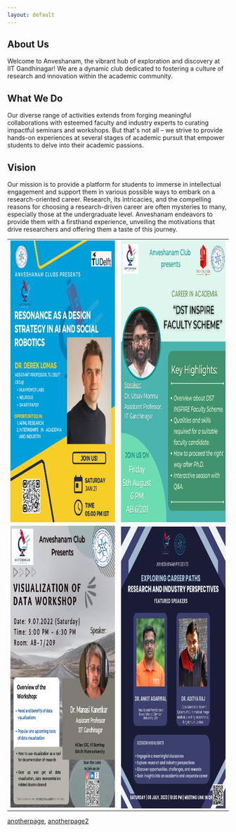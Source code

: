```yaml
---
layout: default
---
```


## About Us
Welcome to Anveshanam, the vibrant hub of exploration and discovery at IIT Gandhinagar! We are a dynamic club dedicated to fostering a culture of research and innovation within the academic community.

## What We Do
Our diverse range of activities extends from forging meaningful collaborations with esteemed faculty and industry experts to curating impactful seminars and workshops. But that's not all – we strive to provide hands-on experiences at several stages of academic pursuit that empower students to delve into their academic passions.

## Vision
Our mission is to provide a platform for students to immerse in intellectual engagement and support them in various possible ways to embark on a research-oriented career. Research, its intricacies, and the compelling reasons for choosing a research-driven career are often mysteries to many, especially those at the undergraduate level. Anveshanam endeavors to provide them with a firsthand experience, unveiling the motivations that drive researchers and offering them a taste of this journey.



<table>
  <tr>
    <td> <img src="./posters/AI_ML_Dr. Derek Lomas.jpeg"  alt="1" width = 360px height = 640px ></td>
    <td><img src="./posters/Career in Academia_DR. Utsav Mannu.png" alt="2" width = 360px height = 640px></td>
   </tr> 
   <tr>
      <td><img src="./posters/Data Visualization_ Dr. Manasi Kanetkar.jpeg" alt="3" width = 360px height = 640px></td>
      <td><img src="./posters/Exploring career paths_Dr. Ankit Agarwal and Dr. Aditya Raj.jpeg" align="right" alt="4" width = 360px height = 640px>
  </td>
  </tr>
</table>



[anotherpage](./another-page.html), 
[anotherpage2](./another-page2.html)
